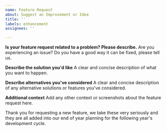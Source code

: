 ```yaml
---
name: Feature Request
about: Suggest an Improvement or Idea
title: ''
labels: enhancement
assignees: ''

---
```


**Is your feature request related to a problem? Please describe.**
Are you experiencing an issue? Do you have a good way it can be fixed, please tell us.

**Describe the solution you'd like**
A clear and concise description of what you want to happen.

**Describe alternatives you've considered**
A clear and concise description of any alternative solutions or features you've considered.

**Additional context**
Add any other context or screenshots about the feature request here.

Thank you for requesting a new feature, we take these very seriously and they are all added into our end of year planning for the following year's development cycle.
